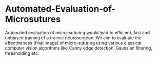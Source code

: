 # Automated-Evaluation-of-Microsutures
Automated evaluation of micro-suturing would lead to efficient, fast and unbiased training of a trainee neurosurgeon. We aim to evaluate the effectiveness (final image) of micro-suturing using various classical computer vision algorithms like Canny edge detection, Gaussian filtering, thresholding etc.
